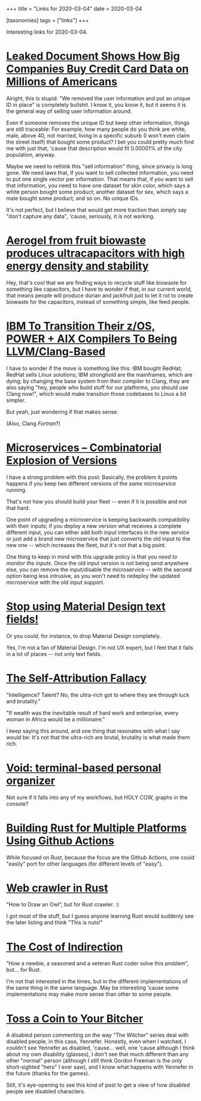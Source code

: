 +++
title = "Links for 2020-03-04"
date = 2020-03-04

[taxonomies]
tags = ["links"]
+++

Interesting links for 2020-03-04.

<!-- more -->

# [Leaked Document Shows How Big Companies Buy Credit Card Data on Millions of Americans](https://www.vice.com/en_us/article/jged4x/envestnet-yodlee-credit-card-bank-data-not-anonymous)

Alright, this is stupid: "We removed the user information and put an unique ID
in place" is completely bullshit. I know it, you know it, but it seems it is
the general way of selling user information around.

Even if someone removes the unique ID but keep other information, things are
still traceable: For example, how many people do you think are white, male,
above 40, not married, living in a specific suburb (I won't even claim the
street itself) that bought some product? I bet you could pretty much find me
with just that, 'cause that description would fit 0.00001% of the city
population, anyway.

Maybe we need to rethink this "sell information" thing, since privacy is long
gone. We need laws that, if you want to sell collected information, you need
to put one single vector per information. That means that, if you want to sell
that information, you need to have one dataset for skin color, which says a
white person bought some product; another dataset for sex, which says a male
bought some product; and so on. No unique IDs.

It's not perfect, but I believe that would get more traction than simply say
"don't capture any data", 'cause, seriously, it is not working.

# [Aerogel from fruit biowaste produces ultracapacitors with high energy density and stability](https://www.sciencedirect.com/science/article/pii/S2352152X19309077)

Hey, that's cool that we are finding ways to recycle stuff like biowaste for
something like capacitors, but I have to wonder if that, in our current world,
that means people will produce durian and jackfruit just to let it rot to
create biowaste for the capacitors, instead of something simple, like feed
people.

# [IBM To Transition Their z/OS, POWER + AIX Compilers To Being LLVM/Clang-Based](https://www.phoronix.com/scan.php?page=news_item&px=IBM-Will-Use-LLVM-Clang-Stack)

I have to wonder if the move is something like this: IBM bought RedHat; RedHat
sells Linux solutions; IBM stronghold are the mainframes, which are dying; by
changing the base system from their compiler to Clang, they are also saying
"hey, people who build stuff for our platforms, you should use Clang now!",
which would make transition those codebases to Linux a bit simpler.

But yeah, just wondering if that makes sense.

(Also, Clang _Fortran_?)

# [Microservices – Combinatorial Explosion of Versions](https://worklifenotes.com/2020/03/04/microservices-combinatorial-explosion-of-versions/)

I have a strong problem with this post: Basically, the problem it points
happens if you keep two different versions of the _same microservice_ running.

That's not how you should build your fleet -- even if it is possible and not
that hard.

One point of upgrading a microservice is keeping backwards compatibility with
their inputs; if you deploy a new version what receives a complete different
input, you can either add both input interfaces in the new service or just add
a brand new microservice that just converts the old input to the new one --
which increases the fleet, but it's not that a big point.

One thing to keep in mind with this upgrade policy is that you _need to
monitor the inputs_. Once the old input version is not being send anywhere
else, you can remove the input/disable the microservice -- with the second
option being less intrusive, as you won't need to redeploy the updated
microservice with the old input support.

# [Stop using Material Design text fields!](https://www.matsuko.ca/blog/stop-using-material-design-text-fields/)

Or you could, for instance, to drop Material Design completely.

Yes, I'm not a fan of Material Design. I'm not UX expert, but I feel that it
fails in a lot of places -- not only text fields.

# [The Self-Attribution Fallacy](https://www.monbiot.com/2011/11/07/the-self-attribution-fallacy/)

"Intelligence? Talent? No, the ultra-rich got to where they are through luck
and brutality."

"If wealth was the inevitable result of hard work and enterprise, every woman
in Africa would be a millionaire."

I keep saying this around, and one thing that resonates with what I say would
be: It's not that the ultra-rich are brutal, brutality is what made them rich.

# [Void: terminal-based personal organizer](https://github.com/void-rs/void)

Not sure if it falls into any of my workflows, but HOLY COW, graphs in the
console?

# [Building Rust for Multiple Platforms Using Github Actions](https://medium.com/@jondot/building-rust-on-multiple-platforms-using-github-6f3e6f8b8458)

While focused on Rust, because the focus are the Github Actions, one could
"easily" port for other languages (for different levels of "easy").

# [Web crawler in Rust](https://rolisz.ro/2020/03/01/web-crawler-in-rust/)

"How to Draw an Owl", but for Rust crawler. :)

I got most of the stuff, but I guess anyone learning Rust would suddenly see
the later listing and think "This is nuts!"

# [The Cost of Indirection](https://www.joshmcguigan.com/blog/cost-of-indirection-rust/)

"How a newbie, a seasoned and a veteran Rust coder solve this problem", but...
for Rust.

I'm not that interested in the times, but in the different implementations of
the same thing in the same language. May be interesting 'cause some
implementations may make more sense than other to some people.

# [Toss a Coin to Your Bitcher](https://uncannymagazine.com/article/toss-a-coin-to-your-bitcher/)

A disabled person commenting on the way "The Witcher" series deal with
disabled people, in this case, Yennefer. Honestly, even when I watched, I
couldn't see Yennefer as disabled, 'cause... well, one 'cause although I think
about my own disability (glasses), I don't see that much different than any
other "normal" person (although I still think Gordon Freeman is the _only_
short-sighted "hero" I ever saw), and I know what happens with Yennefer in the
future (thanks for the games).

Still, it's eye-opening to see this kind of post to get a view of how disabled
people see disabled characters.

